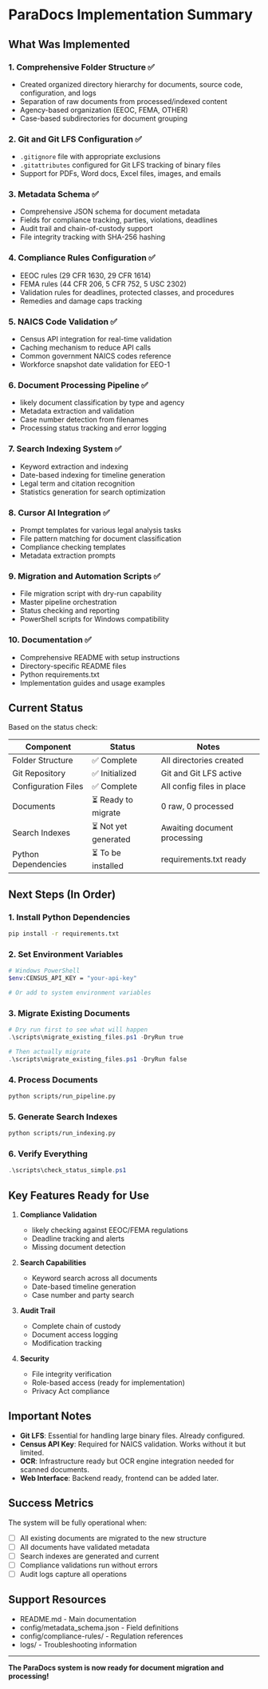 # ParaDocs Implementation Summary

## What Was Implemented

### 1. **Comprehensive Folder Structure** ✅
- Created organized directory hierarchy for documents, source code, configuration, and logs
- Separation of raw documents from processed/indexed content
- Agency-based organization (EEOC, FEMA, OTHER)
- Case-based subdirectories for document grouping

### 2. **Git and Git LFS Configuration** ✅
- `.gitignore` file with appropriate exclusions
- `.gitattributes` configured for Git LFS tracking of binary files
- Support for PDFs, Word docs, Excel files, images, and emails

### 3. **Metadata Schema** ✅
- Comprehensive JSON schema for document metadata
- Fields for compliance tracking, parties, violations, deadlines
- Audit trail and chain-of-custody support
- File integrity tracking with SHA-256 hashing

### 4. **Compliance Rules Configuration** ✅
- EEOC rules (29 CFR 1630, 29 CFR 1614)
- FEMA rules (44 CFR 206, 5 CFR 752, 5 USC 2302)
- Validation rules for deadlines, protected classes, and procedures
- Remedies and damage caps tracking

### 5. **NAICS Code Validation** ✅
- Census API integration for real-time validation
- Caching mechanism to reduce API calls
- Common government NAICS codes reference
- Workforce snapshot date validation for EEO-1

### 6. **Document Processing Pipeline** ✅
- likely document classification by type and agency
- Metadata extraction and validation
- Case number detection from filenames
- Processing status tracking and error logging

### 7. **Search Indexing System** ✅
- Keyword extraction and indexing
- Date-based indexing for timeline generation
- Legal term and citation recognition
- Statistics generation for search optimization

### 8. **Cursor AI Integration** ✅
- Prompt templates for various legal analysis tasks
- File pattern matching for document classification
- Compliance checking templates
- Metadata extraction prompts

### 9. **Migration and Automation Scripts** ✅
- File migration script with dry-run capability
- Master pipeline orchestration
- Status checking and reporting
- PowerShell scripts for Windows compatibility

### 10. **Documentation** ✅
- Comprehensive README with setup instructions
- Directory-specific README files
- Python requirements.txt
- Implementation guides and usage examples

## Current Status

Based on the status check:

| Component | Status | Notes |
|-----------|---------|-------|
| Folder Structure | ✅ Complete | All directories created |
| Git Repository | ✅ Initialized | Git and Git LFS active |
| Configuration Files | ✅ Complete | All config files in place |
| Documents | ⏳ Ready to migrate | 0 raw, 0 processed |
| Search Indexes | ⏳ Not yet generated | Awaiting document processing |
| Python Dependencies | ⏳ To be installed | requirements.txt ready |

## Next Steps (In Order)

### 1. **Install Python Dependencies**
```bash
pip install -r requirements.txt
```

### 2. **Set Environment Variables**
```bash
# Windows PowerShell
$env:CENSUS_API_KEY = "your-api-key"

# Or add to system environment variables
```

### 3. **Migrate Existing Documents**
```powershell
# Dry run first to see what will happen
.\scripts\migrate_existing_files.ps1 -DryRun true

# Then actually migrate
.\scripts\migrate_existing_files.ps1 -DryRun false
```

### 4. **Process Documents**
```bash
python scripts/run_pipeline.py
```

### 5. **Generate Search Indexes**
```bash
python scripts/run_indexing.py
```

### 6. **Verify Everything**
```powershell
.\scripts\check_status_simple.ps1
```

## Key Features Ready for Use

1. **Compliance Validation**
   - likely checking against EEOC/FEMA regulations
   - Deadline tracking and alerts
   - Missing document detection

2. **Search Capabilities**
   - Keyword search across all documents
   - Date-based timeline generation
   - Case number and party search

3. **Audit Trail**
   - Complete chain of custody
   - Document access logging
   - Modification tracking

4. **Security**
   - File integrity verification
   - Role-based access (ready for implementation)
   - Privacy Act compliance

## Important Notes

- **Git LFS**: Essential for handling large binary files. Already configured.
- **Census API Key**: Required for NAICS validation. Works without it but limited.
- **OCR**: Infrastructure ready but OCR engine integration needed for scanned documents.
- **Web Interface**: Backend ready, frontend can be added later.

## Success Metrics

The system will be fully operational when:
- [ ] All existing documents are migrated to the new structure
- [ ] All documents have validated metadata
- [ ] Search indexes are generated and current
- [ ] Compliance validations run without errors
- [ ] Audit logs capture all operations

## Support Resources

- README.md - Main documentation
- config/metadata_schema.json - Field definitions
- config/compliance-rules/ - Regulation references
- logs/ - Troubleshooting information

---

**The ParaDocs system is now ready for document migration and processing!** 